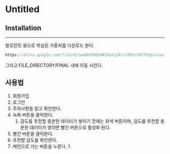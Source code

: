 # Untitled

## Installation

---

발로란트 용으로 학습된 가중치를 다운로드 한다.

```c
https://drive.google.com/file/d/1emXH3PB8hMKiHptqJkrclRM3cFUTTV3q/view?usp=sharing
```

그리고 FILE_DIRECTORY/FINAL 내에 이동 시킨다.

## 사용법

1. 회원가입
2. 로그인
3. 주의사항을 읽고 확인한다.
4. 녹화 버튼을 클릭한다.
    1. 감도를 추천할 충분한 데이터가 쌓이기 전에는 회색 버튼이며, 감도를 추천할 충분한 데이터가 쌓이면 빨간 버튼으로 활성화 된다.
5. 빨간 버튼을 클릭한다.
6. 추천할 감도를 확인한다.
7. 메인으로 가는 버튼을 누른다. 
    1.

